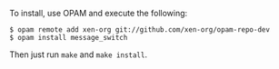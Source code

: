 To install, use OPAM and execute the following:

```
$ opam remote add xen-org git://github.com/xen-org/opam-repo-dev
$ opam install message_switch
```

Then just run `make` and `make install`.
